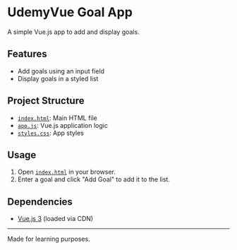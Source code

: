 # UdemyVue Goal App

A simple Vue.js app to add and display goals.

## Features

- Add goals using an input field
- Display goals in a styled list

## Project Structure

- [`index.html`](index.html ): Main HTML file
- [`app.js`](app.js ): Vue.js application logic
- [`styles.css`](styles.css ): App styles

## Usage

1. Open [`index.html`](index.html ) in your browser.
2. Enter a goal and click "Add Goal" to add it to the list.

## Dependencies

- [Vue.js 3](https://unpkg.com/vue@3.4.9/dist/vue.global.js) (loaded via CDN)

---

Made for learning purposes.
